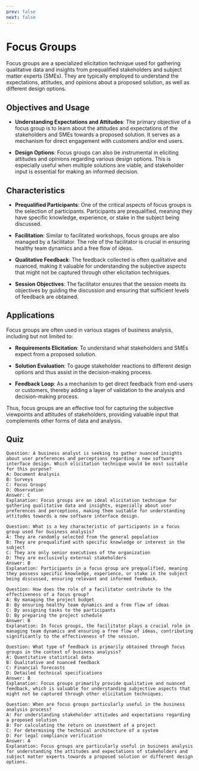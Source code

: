 ```yaml
---
prev: false
next: false
---
```


# Focus Groups

Focus groups are a specialized elicitation technique used for gathering qualitative data and insights from prequalified stakeholders and subject matter experts (SMEs). They are typically employed to understand the expectations, attitudes, and opinions about a proposed solution, as well as different design options.

## Objectives and Usage

- **Understanding Expectations and Attitudes**: The primary objective of a focus group is to learn about the attitudes and expectations of the stakeholders and SMEs towards a proposed solution. It serves as a mechanism for direct engagement with customers and/or end users.

- **Design Options**: Focus groups can also be instrumental in eliciting attitudes and opinions regarding various design options. This is especially useful when multiple solutions are viable, and stakeholder input is essential for making an informed decision.

## Characteristics

- **Prequalified Participants**: One of the critical aspects of focus groups is the selection of participants. Participants are prequalified, meaning they have specific knowledge, experience, or stake in the subject being discussed.

- **Facilitation**: Similar to facilitated workshops, focus groups are also managed by a facilitator. The role of the facilitator is crucial in ensuring healthy team dynamics and a free flow of ideas.

- **Qualitative Feedback**: The feedback collected is often qualitative and nuanced, making it valuable for understanding the subjective aspects that might not be captured through other elicitation techniques.

- **Session Objectives**: The facilitator ensures that the session meets its objectives by guiding the discussion and ensuring that sufficient levels of feedback are obtained.

## Applications

Focus groups are often used in various stages of business analysis, including but not limited to:

- **Requirements Elicitation**: To understand what stakeholders and SMEs expect from a proposed solution.

- **Solution Evaluation**: To gauge stakeholder reactions to different design options and thus assist in the decision-making process.

- **Feedback Loop**: As a mechanism to get direct feedback from end-users or customers, thereby adding a layer of validation to the analysis and decision-making process.

Thus, focus groups are an effective tool for capturing the subjective viewpoints and attitudes of stakeholders, providing valuable input that complements other forms of data and analysis.

## Quiz

```quiz
Question: A business analyst is seeking to gather nuanced insights about user preferences and perceptions regarding a new software interface design. Which elicitation technique would be most suitable for this purpose?
A: Document Analysis
B: Surveys
C: Focus Groups
D: Observation
Answer: C
Explanation: Focus groups are an ideal elicitation technique for gathering qualitative data and insights, especially about user preferences and perceptions, making them suitable for understanding attitudes towards a new software interface design.

Question: What is a key characteristic of participants in a focus group used for business analysis?
A: They are randomly selected from the general population
B: They are prequalified with specific knowledge or interest in the subject
C: They are only senior executives of the organization
D: They are exclusively external stakeholders
Answer: B
Explanation: Participants in a focus group are prequalified, meaning they possess specific knowledge, experience, or stake in the subject being discussed, ensuring relevant and informed feedback.

Question: How does the role of a facilitator contribute to the effectiveness of a focus group?
A: By managing the project budget
B: By ensuring healthy team dynamics and a free flow of ideas
C: By assigning tasks to the participants
D: By preparing the project schedule
Answer: B
Explanation: In focus groups, the facilitator plays a crucial role in managing team dynamics and ensuring a free flow of ideas, contributing significantly to the effectiveness of the session.

Question: What type of feedback is primarily obtained through focus groups in the context of business analysis?
A: Quantitative statistical data
B: Qualitative and nuanced feedback
C: Financial forecasts
D: Detailed technical specifications
Answer: B
Explanation: Focus groups primarily provide qualitative and nuanced feedback, which is valuable for understanding subjective aspects that might not be captured through other elicitation techniques.

Question: When are focus groups particularly useful in the business analysis process?
A: For understanding stakeholder attitudes and expectations regarding a proposed solution
B: For calculating the return on investment of a project
C: For determining the technical architecture of a system
D: For legal compliance verification
Answer: A
Explanation: Focus groups are particularly useful in business analysis for understanding the attitudes and expectations of stakeholders and subject matter experts towards a proposed solution or different design options.
```
